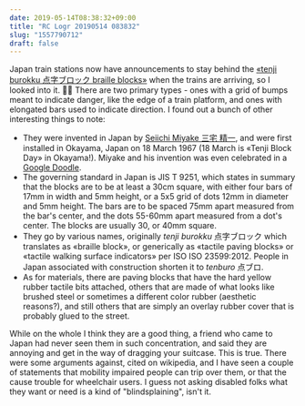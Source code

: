 ```yaml
---
date: 2019-05-14T08:38:32+09:00
title: "RC Logr 20190514 083832"
slug: "1557790712"
draft: false
---
```


Japan train stations now have announcements to stay behind the [«tenji burokku 点字ブロック braille blocks»](https://okibf.jp/en/files/what_are_braille_blocks_en.pdf) when the trains are arriving, so I looked into it. 🕵🏻‍ There are two primary types - ones with a grid of bumps meant to indicate danger, like the edge of a train platform, and ones with elongated bars used to indicate direction. I found out a bunch of other interesting things to note: 

* They were invented in Japan by [Seiichi Miyake 三宅 精一](https://en.wikipedia.org/wiki/Seiichi_Miyake), and were first installed in Okayama, Japan on 18 March 1967 (18 March is «Tenji Block Day» in Okayama!). Miyake and his invention was even celebrated in a [Google Doodle](https://www.google.com/doodles/celebrating-seiichi-miyake). 
* The governing standard in Japan is JIS T 9251, which states in summary that the blocks are to be at least a 30cm square, with either four bars of 17mm in width and 5mm height, or a 5x5 grid of dots 12mm in diameter and 5mm height. The bars are to be spaced 75mm apart measured from the bar's center, and the dots 55-60mm apart measured from a dot's center. The blocks are usually 30, or 40mm square. 
* They go by various names, originally _tenji burokku_ 点字ブロック which translates as «braille block», or generically as «tactile paving blocks» or «tactile walking surface indicators» per ISO ISO 23599:2012. People in Japan associated with construction shorten it to _tenburo_ 点ブロ. 
* As for materials, there are paving blocks that have the hard yellow rubber tactile bits attached, others that are made of what looks like brushed steel or sometimes a different color rubber (aesthetic reasons?), and still others that are simply an overlay rubber cover that is probably glued to the street. 

While on the whole I think they are a good thing, a friend who came to Japan had never seen them in such concentration, and said they are annoying and get in the way of dragging your suitcase. This is true. There were some arguments against, cited on wikipedia, and I have seen a couple of statements that mobility impaired people can trip over them, or that the cause trouble for wheelchair users. I guess not asking disabled folks what they want or need is a kind of "blindsplaining", isn't it. 
